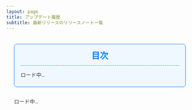 ```yaml
---
layout: page
title: アップデート履歴
subtitle: 最新リリースのリリースノート一覧
---
```


<!-- ページ全体のスタイル -->
<style>
  /* Google Fonts の読み込み */
  @import url('https://fonts.googleapis.com/css2?family=Roboto:wght@400;500;700&display=swap');

  /* 全体の基本設定：横幅を 1200px に拡大 */
  .page-content {
    font-family: 'Roboto', sans-serif;
    max-width: 1200px !important;
    margin: 0 auto;
    padding: 1.5em;
    color: #333;
    line-height: 1.6;
  }
  /* 目次 (TOC) のスタイル */
  .toc {
    background: #f0f8ff;
    border: 1px solid #007BFF;
    border-radius: 8px;
    padding: 1em 1.2em;
    margin-bottom: 2em;
  }
  .toc h3 {
    margin: 0;
    font-size: 1.6em;
    color: #007BFF;
    border-bottom: 1px dashed #007BFF;
    padding-bottom: 0.3em;
    text-align: center;
  }
  .toc ul {
    list-style: none;
    padding-left: 0;
    margin: 1em 0 0 0;
  }
  .toc li {
    margin: 0.5em 0;
  }
  .toc a {
    text-decoration: none;
    color: #007BFF;
    font-weight: 500;
    transition: color 0.3s ease;
  }
  .toc a:hover {
    color: #0056b3;
    text-decoration: underline;
  }
  /* 各リリースセクションのスタイル */
  .release-section {
    margin-bottom: 2.5em;
    border-bottom: 1px solid #ddd;
    padding-bottom: 1em;
  }
  .release-title {
    font-size: 1.8em;
    text-align: center;
    margin-bottom: 0.3em;
    color: #222;
  }
  .release-date {
    text-align: center;
    font-size: 0.9em;
    color: #777;
    margin-bottom: 1em;
  }
  /* リリースノート本文 */
  .release-note {
    margin: 0 1em;
    padding: 1em;
    background: #fafafa;
    border: 1px solid #eee;
    border-radius: 8px;
  }
</style>

<!-- marked.js の読み込み（Markdown → HTML 用） -->
<script src="https://cdn.jsdelivr.net/npm/marked/marked.min.js"></script>

<div class="page-content">
  
  <!-- 目次 (TOC) -->
  <div class="toc">
    <h3>目次</h3>
    <ul id="update-toc">
      <li>ロード中…</li>
    </ul>
  </div>
  
  <!-- リリース情報表示エリア -->
  <div id="updates">
    ロード中…
  </div>
  
</div>

<script>
  // GitHub のリポジトリ情報
  const owner = 'fujitatsukasa';
  const repo = 'YukkuriMatomeProcessor';
  const apiUrl = `https://api.github.com/repos/${owner}/${repo}/releases`;

  // ヘルパー関数: 日付を整形 (YYYY-MM-DD)
  function formatDate(dateString) {
    const date = new Date(dateString);
    const year = date.getFullYear();
    const month = ('0' + (date.getMonth() + 1)).slice(-2);
    const day = ('0' + date.getDate()).slice(-2);
    return `${year}-${month}-${day}`;
  }

  fetch(apiUrl)
    .then(response => response.json())
    .then(releases => {
      const tocEl = document.getElementById('update-toc');
      const updatesEl = document.getElementById('updates');
      
      // クリア
      tocEl.innerHTML = '';
      updatesEl.innerHTML = '';

      if (!Array.isArray(releases) || releases.length === 0) {
        tocEl.innerHTML = '<li>リリース情報がありません。</li>';
        updatesEl.innerHTML = '<p>リリース情報がありません。</p>';
        return;
      }
      
      // 各リリースを降順（最新順）に表示
      releases.forEach(release => {
        // 各リリースのセクションID（タグ名または release.id を元に生成）
        const releaseId = 'release-' + (release.tag_name || release.id);
        
        // 目次項目の生成
        const li = document.createElement('li');
        li.innerHTML = `<a href="#${releaseId}">${release.name || release.tag_name} (${formatDate(release.published_at)})</a>`;
        tocEl.appendChild(li);
        
        // リリースセクションの生成
        const section = document.createElement('div');
        section.className = 'release-section';
        section.id = releaseId;
        
        // タイトルと日付
        const title = document.createElement('h2');
        title.className = 'release-title';
        title.textContent = release.name || release.tag_name;
        section.appendChild(title);
        
        const dateEl = document.createElement('div');
        dateEl.className = 'release-date';
        dateEl.textContent = formatDate(release.published_at);
        section.appendChild(dateEl);
        
        // リリースノート (Markdown を marked.js で変換)
        const note = document.createElement('div');
        note.className = 'release-note';
        const markdown = release.body || 'リリースノートはありません。';
        note.innerHTML = marked.parse(markdown);
        section.appendChild(note);
        
        // セクションを追加
        updatesEl.appendChild(section);
      });
    })
    .catch(error => {
      document.getElementById('update-toc').innerHTML = '<li>リリース情報の取得に失敗しました。</li>';
      document.getElementById('updates').innerHTML = '<p>リリース情報の取得に失敗しました。</p>';
      console.error(error);
    });
</script>
